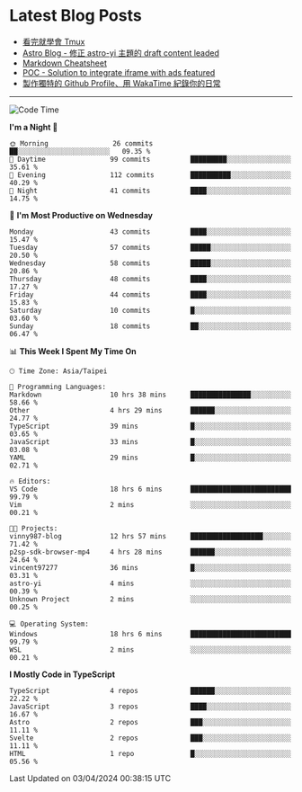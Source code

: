 # Latest Blog Posts
<!-- BLOG-POST-LIST:START -->
- [看完就學會 Tmux](https://blog.vinny987.xyz/blog/2024/learn-tmux-as-soon-as-you-finish-watching/)
- [Astro Blog - 修正 astro-yi 主題的 draft content leaded](https://blog.vinny987.xyz/blog/2024/astro-blog-fixed-the-issue-of-draft-content-leakage-in-the-astro-yi-theme/)
- [Markdown Cheatsheet](https://blog.vinny987.xyz/blog/2024/markdown-cheatsheet/)
- [POC - Solution to integrate iframe with ads featured](https://blog.vinny987.xyz/blog/2024/poc-solution-to-integrate-iframe-with-ads-featured/)
- [製作獨特的 Github Profile、用 WakaTime 紀錄你的日常](https://blog.vinny987.xyz/blog/2024/create-a-unique-github-profile-and-track-your-daily-activities-with-wakatime/)
<!-- BLOG-POST-LIST:END -->

---

<!--START_SECTION:waka-->
![Code Time](http://img.shields.io/badge/Code%20Time-14%20hrs%2054%20mins-blue)

**I'm a Night 🦉** 

```text
🌞 Morning                26 commits          ██░░░░░░░░░░░░░░░░░░░░░░░   09.35 % 
🌆 Daytime                99 commits          █████████░░░░░░░░░░░░░░░░   35.61 % 
🌃 Evening                112 commits         ██████████░░░░░░░░░░░░░░░   40.29 % 
🌙 Night                  41 commits          ████░░░░░░░░░░░░░░░░░░░░░   14.75 % 
```
📅 **I'm Most Productive on Wednesday** 

```text
Monday                   43 commits          ████░░░░░░░░░░░░░░░░░░░░░   15.47 % 
Tuesday                  57 commits          █████░░░░░░░░░░░░░░░░░░░░   20.50 % 
Wednesday                58 commits          █████░░░░░░░░░░░░░░░░░░░░   20.86 % 
Thursday                 48 commits          ████░░░░░░░░░░░░░░░░░░░░░   17.27 % 
Friday                   44 commits          ████░░░░░░░░░░░░░░░░░░░░░   15.83 % 
Saturday                 10 commits          █░░░░░░░░░░░░░░░░░░░░░░░░   03.60 % 
Sunday                   18 commits          ██░░░░░░░░░░░░░░░░░░░░░░░   06.47 % 
```


📊 **This Week I Spent My Time On** 

```text
🕑︎ Time Zone: Asia/Taipei

💬 Programming Languages: 
Markdown                 10 hrs 38 mins      ███████████████░░░░░░░░░░   58.66 % 
Other                    4 hrs 29 mins       ██████░░░░░░░░░░░░░░░░░░░   24.77 % 
TypeScript               39 mins             █░░░░░░░░░░░░░░░░░░░░░░░░   03.65 % 
JavaScript               33 mins             █░░░░░░░░░░░░░░░░░░░░░░░░   03.08 % 
YAML                     29 mins             █░░░░░░░░░░░░░░░░░░░░░░░░   02.71 % 

🔥 Editors: 
VS Code                  18 hrs 6 mins       █████████████████████████   99.79 % 
Vim                      2 mins              ░░░░░░░░░░░░░░░░░░░░░░░░░   00.21 % 

🐱‍💻 Projects: 
vinny987-blog            12 hrs 57 mins      ██████████████████░░░░░░░   71.42 % 
p2sp-sdk-browser-mp4     4 hrs 28 mins       ██████░░░░░░░░░░░░░░░░░░░   24.64 % 
vincent97277             36 mins             █░░░░░░░░░░░░░░░░░░░░░░░░   03.31 % 
astro-yi                 4 mins              ░░░░░░░░░░░░░░░░░░░░░░░░░   00.39 % 
Unknown Project          2 mins              ░░░░░░░░░░░░░░░░░░░░░░░░░   00.25 % 

💻 Operating System: 
Windows                  18 hrs 6 mins       █████████████████████████   99.79 % 
WSL                      2 mins              ░░░░░░░░░░░░░░░░░░░░░░░░░   00.21 % 
```

**I Mostly Code in TypeScript** 

```text
TypeScript               4 repos             ██████░░░░░░░░░░░░░░░░░░░   22.22 % 
JavaScript               3 repos             ████░░░░░░░░░░░░░░░░░░░░░   16.67 % 
Astro                    2 repos             ███░░░░░░░░░░░░░░░░░░░░░░   11.11 % 
Svelte                   2 repos             ███░░░░░░░░░░░░░░░░░░░░░░   11.11 % 
HTML                     1 repo              █░░░░░░░░░░░░░░░░░░░░░░░░   05.56 % 
```




 Last Updated on 03/04/2024 00:38:15 UTC
<!--END_SECTION:waka-->

<!--
**vincent97277/vincent97277** is a ✨ _special_ ✨ repository because its `README.md` (this file) appears on your GitHub profile.

Here are some ideas to get you started:

- 🔭 I’m currently working on ...
- 🌱 I’m currently learning ...
- 👯 I’m looking to collaborate on ...
- 🤔 I’m looking for help with ...
- 💬 Ask me about ...
- 📫 How to reach me: ...
- 😄 Pronouns: ...
- ⚡ Fun fact: ...
-->
